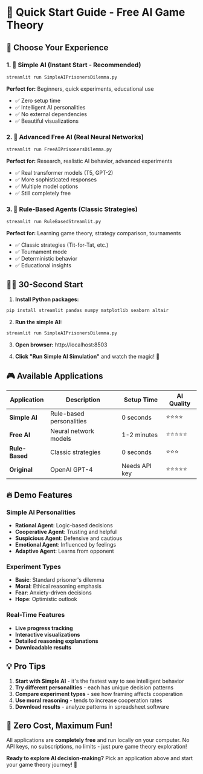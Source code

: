 # 🚀 Quick Start Guide - Free AI Game Theory

## 🎯 Choose Your Experience

### 1. 🤖 Simple AI (Instant Start - Recommended)
```bash
streamlit run SimpleAIPrisonersDilemma.py
```
**Perfect for:** Beginners, quick experiments, educational use
- ✅ Zero setup time
- ✅ Intelligent AI personalities
- ✅ No external dependencies
- ✅ Beautiful visualizations

### 2. 🧠 Advanced Free AI (Real Neural Networks)
```bash
streamlit run FreeAIPrisonersDilemma.py
```
**Perfect for:** Research, realistic AI behavior, advanced experiments
- ✅ Real transformer models (T5, GPT-2)
- ✅ More sophisticated responses
- ✅ Multiple model options
- ✅ Still completely free

### 3. 🎲 Rule-Based Agents (Classic Strategies)
```bash
streamlit run RuleBasedStreamlit.py
```
**Perfect for:** Learning game theory, strategy comparison, tournaments
- ✅ Classic strategies (Tit-for-Tat, etc.)
- ✅ Tournament mode
- ✅ Deterministic behavior
- ✅ Educational insights

## 🏃‍♂️ 30-Second Start

1. **Install Python packages:**
```bash
pip install streamlit pandas numpy matplotlib seaborn altair
```

2. **Run the simple AI:**
```bash
streamlit run SimpleAIPrisonersDilemma.py
```

3. **Open browser:** http://localhost:8503

4. **Click "Run Simple AI Simulation"** and watch the magic! 🎉

## 🎮 Available Applications

| Application | Description | Setup Time | AI Quality |
|-------------|-------------|------------|------------|
| **Simple AI** | Rule-based personalities | 0 seconds | ⭐⭐⭐⭐ |
| **Free AI** | Neural network models | 1-2 minutes | ⭐⭐⭐⭐⭐ |
| **Rule-Based** | Classic strategies | 0 seconds | ⭐⭐⭐ |
| **Original** | OpenAI GPT-4 | Needs API key | ⭐⭐⭐⭐⭐ |

## 🔥 Demo Features

### Simple AI Personalities
- **Rational Agent**: Logic-based decisions
- **Cooperative Agent**: Trusting and helpful
- **Suspicious Agent**: Defensive and cautious
- **Emotional Agent**: Influenced by feelings
- **Adaptive Agent**: Learns from opponent

### Experiment Types
- **Basic**: Standard prisoner's dilemma
- **Moral**: Ethical reasoning emphasis
- **Fear**: Anxiety-driven decisions
- **Hope**: Optimistic outlook

### Real-Time Features
- **Live progress tracking**
- **Interactive visualizations**
- **Detailed reasoning explanations**
- **Downloadable results**

## 💡 Pro Tips

1. **Start with Simple AI** - it's the fastest way to see intelligent behavior
2. **Try different personalities** - each has unique decision patterns
3. **Compare experiment types** - see how framing affects cooperation
4. **Use moral reasoning** - tends to increase cooperation rates
5. **Download results** - analyze patterns in spreadsheet software

## 🎯 Zero Cost, Maximum Fun!

All applications are **completely free** and run locally on your computer. No API keys, no subscriptions, no limits - just pure game theory exploration!

**Ready to explore AI decision-making?** Pick an application above and start your game theory journey! 🚀
